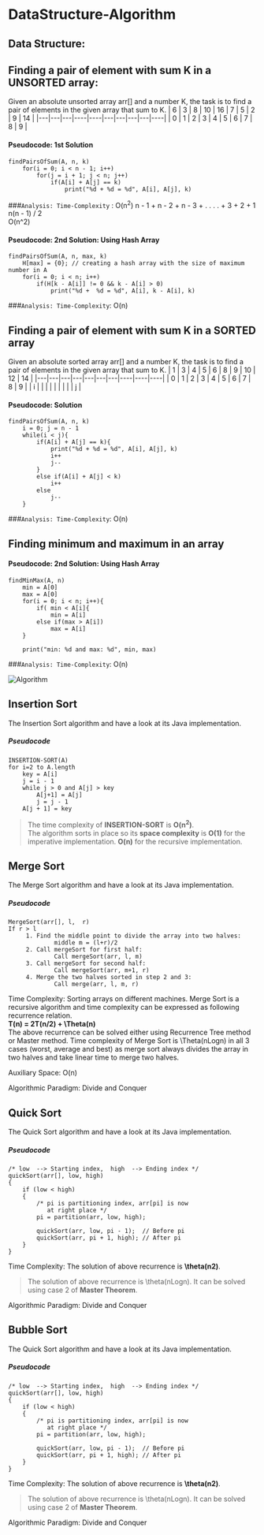 # DataStructure-Algorithm

## Data Structure:

## Finding a pair of element with sum K in a UNSORTED array: 
Given an absolute unsorted array arr[] and a number K, the task is to find a pair of elements in the given array that sum to K.
| 6 | 3 | 8 | 10 | 16 | 7 | 5 | 2 | 9 | 14 |
|---|---|---|----|----|---|---|---|---|----|
| 0 | 1 | 2 | 3  | 4  | 5 | 6 | 7 | 8 |  9 |

#### Pseudocode: 1st Solution
```pseudo
findPairsOfSum(A, n, k)
    for(i = 0; i < n - 1; i++)
        for(j = i + 1; j < n; j++)
            if(A[i] + A[j] == k)
                print("%d + %d = %d", A[i], A[j], k)
```
###`Analysis: Time-Complexity` : O(n<sup>2</sup>)
n - 1 + n - 2 + n - 3 + . . . . + 3 + 2 + 1 </br>
n(n - 1) / 2 </br>
O(n^2)  </br>


#### Pseudocode: 2nd Solution: Using Hash Array
```pseudo
findPairsOfSum(A, n, max, k)
    H[max] = {0}; // creating a hash array with the size of maximum number in A
    for(i = 0; i < n; i++)
        if(H[k - A[i]] != 0 && k - A[i] > 0)
            print("%d +  %d = %d", A[i], k - A[i], k)        
```
###`Analysis: Time-Complexity`: O(n)


## Finding a pair of element with sum K in a SORTED array
Given an absolute sorted array arr[] and a number K, the task is to find a pair of elements in the given array that sum to K.
| 1 | 3 | 4 | 5 | 6 | 8 | 9 | 10 | 12 | 14 |
|---|---|---|---|---|---|---|----|----|----|
| 0 | 1 | 2 | 3 | 4 | 5 | 6 | 7  | 8  |  9 |
| i |   |   |   |   |   |   |    |    |  j |

#### Pseudocode: Solution
```pseudo
findPairsOfSum(A, n, k)
    i = 0; j = n - 1
    while(i < j){
        if(A[i] + A[j] == k){ 
            print("%d + %d = %d", A[i], A[j], k)
            i++
            j--
        }
        else if(A[i] + A[j] < k)
            i++
        else
            j--
    }
```
###`Analysis: Time-Complexity`: O(n)



## Finding minimum and maximum in an array
#### Pseudocode: 2nd Solution: Using Hash Array
```pseudo
findMinMax(A, n)
    min = A[0]
    max = A[0]
    for(i = 0; i < n; i++){
        if( min < A[i]{
            min = A[i]
        else if(max > A[i])
            max = A[i]
    }
    
    print("min: %d and max: %d", min, max)
```
###`Analysis: Time-Complexity`: O(n)

![Algorithm](https://user-images.githubusercontent.com/13005159/58052772-4ce16f80-7b30-11e9-8d08-02eb91c682b4.png)


## Insertion Sort
The Insertion Sort algorithm and have a look at its Java implementation.

##### Pseudocode
```pseudo
INSERTION-SORT(A)
for i=2 to A.length
    key = A[i]
    j = i - 1 
    while j > 0 and A[j] > key
        A[j+1] = A[j]
        j = j - 1
    A[j + 1] = key
```


> The time complexity of **INSERTION-SORT** is **O(n<sup>2</sup>)**.  
> The algorithm sorts in place so its **space complexity** is **O(1)** for the imperative implementation.
> **O(n)** for the recursive implementation.



## Merge Sort
The Merge Sort algorithm and have a look at its Java implementation.

##### Pseudocode
```pseudo
MergeSort(arr[], l,  r)
If r > l
     1. Find the middle point to divide the array into two halves:  
             middle m = (l+r)/2
     2. Call mergeSort for first half:   
             Call mergeSort(arr, l, m)
     3. Call mergeSort for second half:
             Call mergeSort(arr, m+1, r)
     4. Merge the two halves sorted in step 2 and 3:
             Call merge(arr, l, m, r)
```


Time Complexity: Sorting arrays on different machines. Merge Sort is a recursive algorithm and time complexity can be expressed as following recurrence relation.   
**T(n) = 2T(n/2) + \Theta(n)**   
The above recurrence can be solved either using Recurrence Tree method or Master method. 
Time complexity of Merge Sort is \Theta(nLogn) in all 3 cases (worst, average and best) as merge sort always divides the array in two halves and take linear time to merge two halves.

Auxiliary Space: O(n)

Algorithmic Paradigm: Divide and Conquer





## Quick Sort
The Quick Sort algorithm and have a look at its Java implementation.

##### Pseudocode
```pseudo
/* low  --> Starting index,  high  --> Ending index */
quickSort(arr[], low, high)
{
    if (low < high)
    {
        /* pi is partitioning index, arr[pi] is now
           at right place */
        pi = partition(arr, low, high);

        quickSort(arr, low, pi - 1);  // Before pi
        quickSort(arr, pi + 1, high); // After pi
    }
}
```


Time Complexity: The solution of above recurrence is **\theta(n2)**.   
> The solution of above recurrence is \theta(nLogn).    It can be solved using case 2 of **Master Theorem**.   

Algorithmic Paradigm: Divide and Conquer








## Bubble Sort
The Quick Sort algorithm and have a look at its Java implementation.

##### Pseudocode
```pseudo
/* low  --> Starting index,  high  --> Ending index */
quickSort(arr[], low, high)
{
    if (low < high)
    {
        /* pi is partitioning index, arr[pi] is now
           at right place */
        pi = partition(arr, low, high);

        quickSort(arr, low, pi - 1);  // Before pi
        quickSort(arr, pi + 1, high); // After pi
    }
}
```


Time Complexity: The solution of above recurrence is **\theta(n2)**.   
> The solution of above recurrence is \theta(nLogn).    It can be solved using case 2 of **Master Theorem**.   

Algorithmic Paradigm: Divide and Conquer
